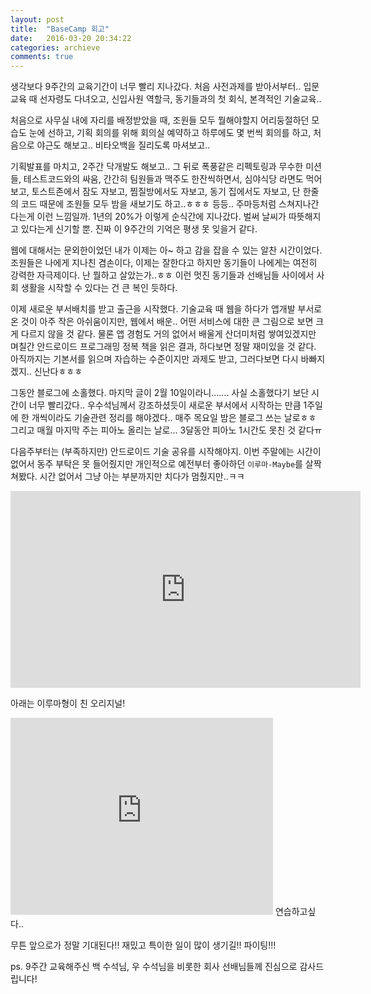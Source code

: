 ```yaml
---
layout: post
title:  "BaseCamp 회고"
date:   2016-03-20 20:34:22
categories: archieve
comments: true
---
```


생각보다 9주간의 교육기간이 너무 빨리 지나갔다.
처음 사전과제를 받아서부터.. 입문교육 때 선자령도 다녀오고, 신입사원 역할극, 동기들과의 첫 회식, 본격적인 기술교육..

처음으로 사무실 내에 자리를 배정받았을 때, 조원들 모두 뭘해야할지 어리둥절하던 모습도 눈에 선하고, 기획 회의를 위해 회의실 예약하고 하루에도 몇 번씩 회의를 하고, 처음으로 야근도 해보고.. 비타오백을 질리도록 마셔보고..

기획발표를 마치고, 2주간 닥개발도 해보고.. 그 뒤로 폭풍같은 리펙토링과 무수한 미션들, 테스트코드와의 싸움, 간간히 팀원들과 맥주도 한잔씩하면서, 심야식당 라면도 먹어보고, 토스트존에서 잠도 자보고, 찜질방에서도 자보고, 동기 집에서도 자보고, 단 한줄의 코드 때문에 조원들 모두 밤을 새보기도 하고..ㅎㅎㅎ 등등.. 
주마등처럼 스쳐지나간다는게 이런 느낌일까. 1년의 20%가 이렇게 순식간에 지나갔다.
벌써 날씨가 따뜻해지고 있다는게 신기할 뿐.
진짜 이 9주간의 기억은 평생 못 잊을거 같다.


웹에 대해서는 문외한이었던 내가 이제는 아~ 하고 감을 잡을 수 있는 알찬 시간이었다. 조원들은 나에게 지나친 겸손이다, 이제는 잘한다고 하지만 동기들이 나에게는 여전히 강력한 자극제이다. 난 뭘하고 살았는가..ㅎㅎ 이런 멋진 동기들과 선배님들 사이에서 사회 생활을 시작할 수 있다는 건 큰 복인 듯하다.


이제 새로운 부서배치를 받고 출근을 시작했다.
기술교육 때 웹을 하다가 앱개발 부서로 온 것이 아주 작은 아쉬움이지만,
웹에서 배운.. 어떤 서비스에 대한 큰 그림으로 보면 크게 다르지 않을 것 같다.
물론 앱 경험도 거의 없어서 배울게 산더미처럼 쌓여있겠지만 며칠간 안드로이드 프로그래밍 정복 책을 읽은 결과, 하다보면 정말 재미있을 것 같다.
아직까지는 기본서를 읽으며 자습하는 수준이지만 과제도 받고, 그러다보면 다시 바빠지겠지.. 신난다ㅎㅎㅎ


그동안 블로그에 소홀했다. 마지막 글이 2월 10일이라니.......
사실 소홀했다기 보단 시간이 너무 빨리갔다..
우수석님께서 강조하셨듯이 새로운 부서에서 시작하는 만큼
1주일에 한 개씩이라도 기술관련 정리를 해야겠다..
매주 목요일 밤은 블로그 쓰는 날로ㅎㅎ
그리고 매월 마지막 주는 피아노 올리는 날로...
3달동안 피아노 1시간도 못친 것 같다ㅠ

다음주부터는 (부족하지만) 안드로이드 기술 공유를 시작해야지.
이번 주말에는 시간이 없어서 동주 부탁은 못 들어줬지만
개인적으로 예전부터 좋아하던 `이루마-Maybe`를 살짝 쳐봤다.
시간 없어서 그냥 아는 부분까지만 치다가 멈췄지만..ㅋㅋ
<iframe width="560" height="315" src="https://www.youtube.com/embed/sqw2iKFHKwY" frameborder="0" allowfullscreen></iframe>

아래는 이루마형이 친 오리지널!
<iframe width="420" height="315" src="https://www.youtube.com/embed/PeU3LS_s03I" frameborder="0" allowfullscreen></iframe>
연습하고싶다..

무튼 앞으로가 정말 기대된다!! 재밌고 특이한 일이 많이 생기길!! 파이팅!!!

ps. 9주간 교육해주신 백 수석님, 우 수석님을 비롯한 회사 선배님들께 진심으로 감사드립니다!